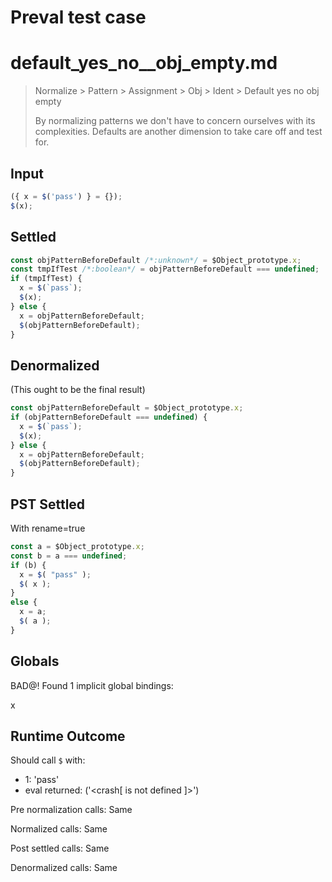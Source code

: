 # Preval test case

# default_yes_no__obj_empty.md

> Normalize > Pattern > Assignment > Obj > Ident > Default yes no  obj empty
>
> By normalizing patterns we don't have to concern ourselves with its complexities. Defaults are another dimension to take care off and test for.

## Input

`````js filename=intro
({ x = $('pass') } = {});
$(x);
`````


## Settled


`````js filename=intro
const objPatternBeforeDefault /*:unknown*/ = $Object_prototype.x;
const tmpIfTest /*:boolean*/ = objPatternBeforeDefault === undefined;
if (tmpIfTest) {
  x = $(`pass`);
  $(x);
} else {
  x = objPatternBeforeDefault;
  $(objPatternBeforeDefault);
}
`````


## Denormalized
(This ought to be the final result)

`````js filename=intro
const objPatternBeforeDefault = $Object_prototype.x;
if (objPatternBeforeDefault === undefined) {
  x = $(`pass`);
  $(x);
} else {
  x = objPatternBeforeDefault;
  $(objPatternBeforeDefault);
}
`````


## PST Settled
With rename=true

`````js filename=intro
const a = $Object_prototype.x;
const b = a === undefined;
if (b) {
  x = $( "pass" );
  $( x );
}
else {
  x = a;
  $( a );
}
`````


## Globals


BAD@! Found 1 implicit global bindings:

x


## Runtime Outcome


Should call `$` with:
 - 1: 'pass'
 - eval returned: ('<crash[ <ref> is not defined ]>')

Pre normalization calls: Same

Normalized calls: Same

Post settled calls: Same

Denormalized calls: Same
